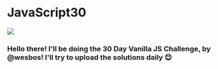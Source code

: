 # JavaScript30
![](https://javascript30.com/images/JS3-social-share.png)

### Hello there! I'll be doing the 30 Day Vanilla JS Challenge, by @wesbos! I'll try to upload the solutions daily 😊

